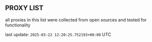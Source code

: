 ## PROXY LIST

all proxies in this list were collected from open sources and tested for functionality

last update: `2025-03-22 12:20:25.752193+00:00` UTC